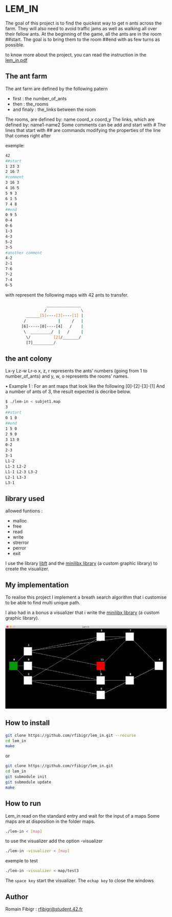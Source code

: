 # LEM_IN

The goal of this project is to find the quickest way to get n ants across the farm.
They will also need to avoid traffic jams as well as walking all over their fellow ants.
At the beginning of the game, all the ants are in the room ##start. The goal is to bring them to the room ##end with as few turns as possible.

to know more about the project, you can read the instruction in the [lem_in.pdf](https://github.com/rfibigr/lem_in/divers/lem_in.fr.pdf)


## The ant farm

The ant farm are defined by the following patern
+ first : the number_of_ants
+ then : the_rooms
+ and finaly : the_links between the room

The rooms, are defined by: name coord_x coord_y
The links, which are defined by: name1-name2
Some comments can be add and start with #
The lines that start with ## are commands modifying the properties of the line that comes right after

exemple:

```bash
42
##start
1 23 3
2 16 7
#comment
3 16 3
4 16 5
5 9 3
6 1 5
7 4 8
##end
0 9 5
0-4
0-6
1-3
4-3
5-2
3-5
#another comment
4-2
2-1
7-6
7-2
7-4
6-5
```

with represent the following maps with 42 ants to transfer.

```bash
                  _______________
                 /               \
         ______[5]----[3]----[1] |
        /              |     /   |
       [6]-----[0]----[4]   /    |
        \  _________/  |   /     |
         \/          [2]/_______/
         [7]_________/
```


## the ant colony

Lx-y Lz-w Lr-o
x, z, r represents the ants’ numbers (going from 1 to number_of_ants) and y,
w, o represents the rooms’ names.

• Example 1 :
For an ant maps that look like the following
[0]-[2]-[3]-[1]
And a number of ants of 3, the result expected is decribe below.

```bash
$ ./lem-in < subjet1.map
3
##start
0 1 0
##end
1 5 0
2 9 0
3 13 0
0-2
2-3
3-1
L1-2
L1-3 L2-2
L1-1 L2-3 L3-2
L2-1 L3-3
L3-1
```

## library used

allowed funtions :
+ malloc
+ free
+ read
+ write
+ strerror
+ perror
+ exit

I use the library [libft](https://github.com/rfibigr/libft)
and the [minilibx library](https://github.com/rfibigr/push_swap/tree/master/lib/minilibx_macos) (a custom graphic library) to create the visualizer.


## My implementation

To realise this project I implement a breath search algorithm that i customise to be able to find multi unique path.

I also had in a bonus a visualizer that i write the [minilibx library](https://github.com/rfibigr/push_swap/tree/master/lib/minilibx_macos) (a custom graphic library).

![Alt Text](https://github.com/rfibigr/lem_in/blob/master/divers/lem_in_visu.gif)



## How to install

```bash
git clone https://github.com/rfibigr/lem_in.git --recurse
cd lem_in
make
```

or

```bash
git clone https://github.com/rfibigr/lem_in.git
cd lem_in
git submodule init
git submodule update
make
```

## How to run

Lem_in read on the standard entry and wait for the input of a maps
Some maps are at disposition in the folder maps.

```bash
./lem-in < [map]
```

to use the visualizer add the option -visualizer

```bash
./lem-in -visualizer < [map]
```
exemple to test
```bash
./lem-in -visualizer < map/test3
```
The `space key` start the visualizer.
The `echap key` to close the windows


## Author

Romain Fibigr : rfibigr@student.42.fr
